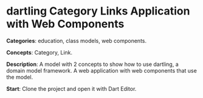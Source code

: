 
# dartling Category Links Application with Web Components

**Categories**: education, class models, web components.

**Concepts**: Category, Link.

**Description**:
A model with 2 concepts to show how to use dartling, a domain model framework.
A web application with web components that use the model.

**Start**:
Clone the project and open it with Dart Editor. 
 






